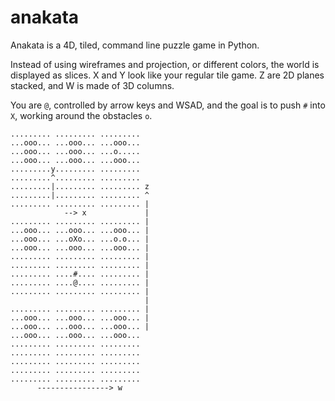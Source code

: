 anakata
=======

Anakata is a 4D, tiled, command line puzzle game in Python.

Instead of using wireframes and projection, or different colors, the
world is displayed as slices. X and Y look like your regular tile game.
Z are 2D planes stacked, and W is made of 3D columns.

You are `@`, controlled by arrow keys and WSAD, and the goal is to push
`#` into `X`, working around the obstacles `o`.


    ......... ......... .........
    ...ooo... ...ooo... ...ooo...
    ...ooo... ...ooo... ...o.....
    ...ooo... ...ooo... ...ooo...
    .........y......... .........
    .........^......... .........
    .........|......... ......... z
    .........|......... ......... ^
    ......... ......... ......... |
                --> x             |
    ......... ......... ......... |
    ...ooo... ...ooo... ...ooo... |
    ...ooo... ...oXo... ...o.o... |
    ...ooo... ...ooo... ...ooo... |
    ......... ......... ......... |
    ......... ......... ......... |
    ......... ....#.... ......... |
    ......... ....@.... ......... |
    ......... ......... ......... |
                                  |
    ......... ......... ......... |
    ...ooo... ...ooo... ...ooo... |
    ...ooo... ...ooo... ...ooo... |
    ...ooo... ...ooo... ...ooo...
    ......... ......... .........
    ......... ......... .........
    ......... ......... .........
    ......... ......... .........
    ......... ......... .........
          ----------------> w
